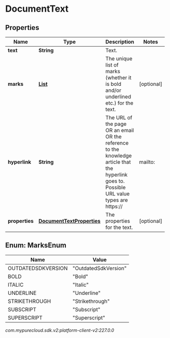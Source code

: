 # DocumentText


## Properties

| Name | Type | Description | Notes |
| ------------ | ------------- | ------------- | ------------- |
| **text** | **String** | Text. |  |
| **marks** | [**List<MarksEnum>**](#Enum--MarksEnum) | The unique list of marks (whether it is bold and/or underlined etc.) for the text. |  [optional] |
| **hyperlink** | **String** | The URL of the page OR an email OR the reference to the knowledge article that the hyperlink goes to. Possible URL value types are https://<url link> | mailto:<email> | grn:knowledge:::documentVariation/<knowledgeBaseId>/<documentId>/<variationId> | grn:knowledge:::document/<knowledgeBaseId>/<documentId> | grn:knowledge:::category/<knowledgeBaseId>/<categoryId> | grn:knowledge:::label/<knowledgeBaseId>/<labelId> |  [optional] |
| **properties** | [**DocumentTextProperties**](DocumentTextProperties) | The properties for the text. |  [optional] |


## Enum: MarksEnum

| Name | Value |
| ---- | ----- |
| OUTDATEDSDKVERSION | &quot;OutdatedSdkVersion&quot; |
| BOLD | &quot;Bold&quot; |
| ITALIC | &quot;Italic&quot; |
| UNDERLINE | &quot;Underline&quot; |
| STRIKETHROUGH | &quot;Strikethrough&quot; |
| SUBSCRIPT | &quot;Subscript&quot; |
| SUPERSCRIPT | &quot;Superscript&quot; |




_com.mypurecloud.sdk.v2:platform-client-v2:227.0.0_

